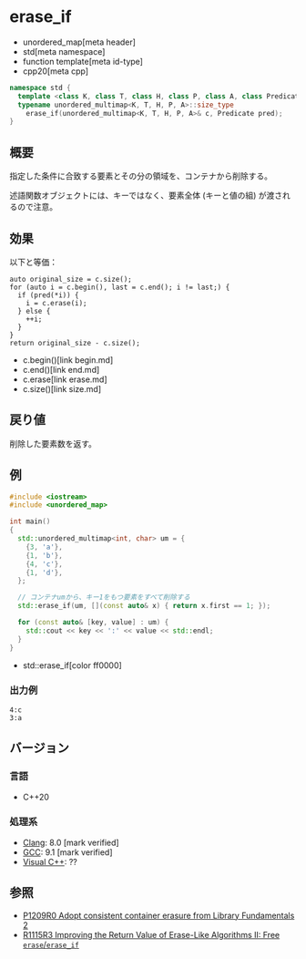 # erase_if
* unordered_map[meta header]
* std[meta namespace]
* function template[meta id-type]
* cpp20[meta cpp]

```cpp
namespace std {
  template <class K, class T, class H, class P, class A, class Predicate>
  typename unordered_multimap<K, T, H, P, A>::size_type
    erase_if(unordered_multimap<K, T, H, P, A>& c, Predicate pred);
}
```

## 概要
指定した条件に合致する要素とその分の領域を、コンテナから削除する。

述語関数オブジェクトには、キーではなく、要素全体 (キーと値の組) が渡されるので注意。


## 効果
以下と等価：

```
auto original_size = c.size();
for (auto i = c.begin(), last = c.end(); i != last;) {
  if (pred(*i)) {
    i = c.erase(i);
  } else {
    ++i;
  }
}
return original_size - c.size();
```
* c.begin()[link begin.md]
* c.end()[link end.md]
* c.erase[link erase.md]
* c.size()[link size.md]


## 戻り値
削除した要素数を返す。


## 例
```cpp example
#include <iostream>
#include <unordered_map>

int main()
{
  std::unordered_multimap<int, char> um = {
    {3, 'a'},
    {1, 'b'},
    {4, 'c'},
    {1, 'd'},
  };

  // コンテナumから、キー1をもつ要素をすべて削除する
  std::erase_if(um, [](const auto& x) { return x.first == 1; });

  for (const auto& [key, value] : um) {
    std::cout << key << ':' << value << std::endl;
  }
}
```
* std::erase_if[color ff0000]

### 出力例
```
4:c
3:a
```

## バージョン
### 言語
- C++20

### 処理系
- [Clang](/implementation.md#clang): 8.0 [mark verified]
- [GCC](/implementation.md#gcc): 9.1 [mark verified]
- [Visual C++](/implementation.md#visual_cpp): ??


## 参照
- [P1209R0 Adopt consistent container erasure from Library Fundamentals 2](http://www.open-std.org/jtc1/sc22/wg21/docs/papers/2018/p1209r0.html)
- [R1115R3 Improving the Return Value of Erase-Like Algorithms II: Free `erase`/`erase_if`](http://www.open-std.org/jtc1/sc22/wg21/docs/papers/2019/p1115r3.pdf)
